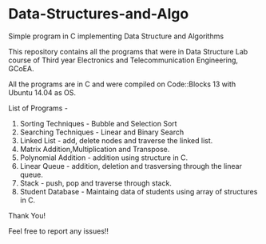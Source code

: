 # Data-Structures-and-Algo
Simple program in C implementing Data Structure and Algorithms

This repository contains all the programs that were in Data Structure Lab course of Third year Electronics and Telecommunication Engineering, GCoEA.

All the programs are in C and were compiled on Code::Blocks 13 with Ubuntu 14.04 as OS.

List of Programs - 
1) Sorting Techniques - Bubble and Selection Sort
2) Searching Techniques - Linear and Binary Search
3) Linked List - add, delete nodes and traverse the linked list.
4) Matrix Addition,Multiplication and Transpose.
5) Polynomial Addition - addition using structure in C.
6) Linear Queue - addition, deletion and trasversing through the linear queue.
7) Stack - push, pop and traverse through stack.
8) Student Database - Maintaing data of students using array of structures in C.

Thank You!

Feel free to report any issues!!

